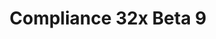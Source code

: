 ---
layout: post
title: Compliance 32x Beta 9
permalink: /compliance32x/B9
header-img: https://database.faithfulpack.net/images/website/posts/32x/B9.jpg

long_text: |
  Go swim with the turtles! With this Beta, you can now experience these gentle sea creatures up close and with high-quality textures. More than that, this version brings new and exciting additions like trader llama decor, campfire smoke and everyone's favourite block&#58; info_update in Bedrock Edition. And as is tradition, there are many, many bug fixes, especially for Bedrock.
  <br>
  Have fun with the pack!

main_changelog: changelogs/compliance32

downloads:
  - Java 1.16.5:
      GitHub: https://github.com/Faithful-Resource-Pack/Faithful-Java-32x/releases/download/beta-9/Compliance-32x-Java-Beta-9.zip
      CurseForge: https://www.curseforge.com/minecraft/texture-packs/faithful-32x/download/3324360
  - Bedrock 1.16.220:
      GitHub: https://github.com/Faithful-Resource-Pack/Faithful-Bedrock-32x/releases/download/beta-9/Compliance-32x-Bedrock-Beta-9.mcpack
---